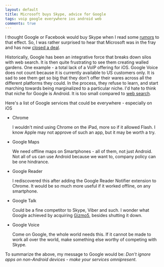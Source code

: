 ```yaml
---
layout: default
title: Microsoft buys Skype, advice for Google
tags: voip google everywhere ios android web
comments: true
---
```


I thought Google or Facebook would buy Skype when I read some [rumors](http://www.engadget.com/2011/05/05/facebook-google-rumored-to-be-vying-for-skype-deal/) to that effect. So, I was rather surprised to hear that Microsoft was in the fray and has now [closed a deal](http://www.businessinsider.com/microsoft-buying-skype-2011-5).

Historically, Google has been an integrative force that breaks down silos with web search. It is then quite frustrating to see them creating walled gardens. One example - a total lack of a VoIP offering for iOS. Google Voice does not count because it is currently available to US customers only. It is sad to see them get so big that they don't offer their wares across all the different platforms they could. In the process, they refuse to learn, and start marching towards being marginalized to a particular niche. I'd hate to think that niche for Google is Android. It is too small compared to [web search](http://www.google.com/intl/en/corporate/tenthings.html).

Here's a list of Google services that could be everywhere - especially on iOS

* Chrome

    I wouldn't mind using Chrome on the iPad, more so if it allowed Flash. I know Apple may not approve of such an app, but it may be worth a try.

* Google Maps

    We need offline maps on Smartphones - all of them, not just Android. Not all of us can use Android because we want to, company policy can be one hindrance.

* Google Reader

    I rediscovered this after adding the Google Reader Notifier extension to Chrome. It would be so much more useful if it worked offline, on any smartphone.

* Google Talk

    Could be a fine competitor to Skype, Viber and such. I wonder what Google achieved by acquiring [Gizmo5](http://www.google.com/gizmo5/), besides shutting it down.

* Google Voice

    Come on Google, the whole world needs this. If it cannot be made to work all over the world, make something else worthy of competing with Skype.

To summarize the above, my message to Google would be: _Don't ignore apps on non-Android devices - make your services omnipresent_.
